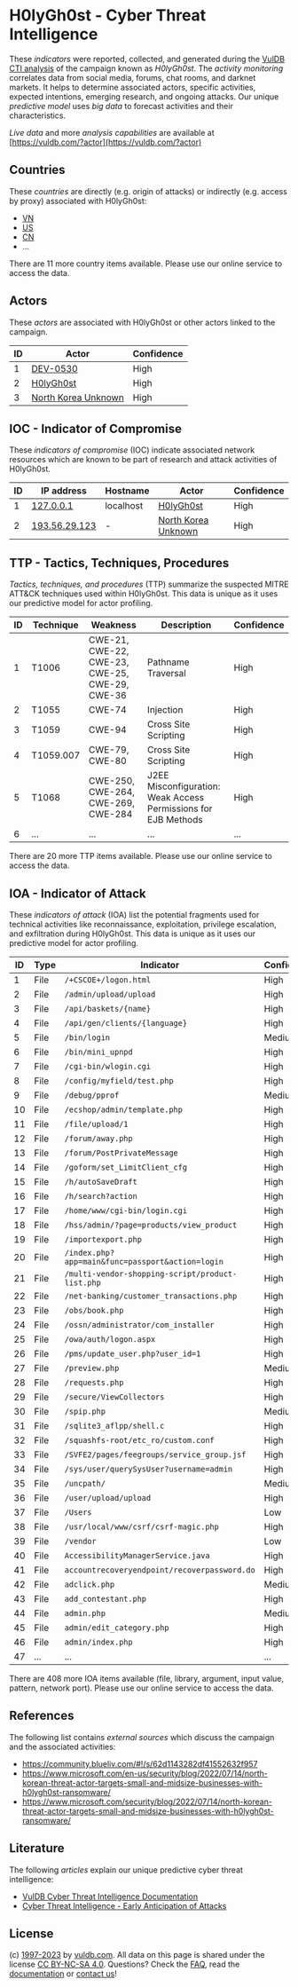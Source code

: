 # H0lyGh0st - Cyber Threat Intelligence

These _indicators_ were reported, collected, and generated during the [VulDB CTI analysis](https://vuldb.com/?kb.cti) of the campaign known as _H0lyGh0st_. The _activity monitoring_ correlates data from social media, forums, chat rooms, and darknet markets. It helps to determine associated actors, specific activities, expected intentions, emerging research, and ongoing attacks. Our unique _predictive model_ uses _big data_ to forecast activities and their characteristics.

_Live data_ and more _analysis capabilities_ are available at [https://vuldb.com/?actor](https://vuldb.com/?actor)

## Countries

These _countries_ are directly (e.g. origin of attacks) or indirectly (e.g. access by proxy) associated with H0lyGh0st:

* [VN](https://vuldb.com/?country.vn)
* [US](https://vuldb.com/?country.us)
* [CN](https://vuldb.com/?country.cn)
* ...

There are 11 more country items available. Please use our online service to access the data.

## Actors

These _actors_ are associated with H0lyGh0st or other actors linked to the campaign.

ID | Actor | Confidence
-- | ----- | ----------
1 | [DEV-0530](https://vuldb.com/?actor.dev-0530) | High
2 | [H0lyGh0st](https://vuldb.com/?actor.h0lygh0st) | High
3 | [North Korea Unknown](https://vuldb.com/?actor.north_korea_unknown) | High

## IOC - Indicator of Compromise

These _indicators of compromise_ (IOC) indicate associated network resources which are known to be part of research and attack activities of H0lyGh0st.

ID | IP address | Hostname | Actor | Confidence
-- | ---------- | -------- | ----- | ----------
1 | [127.0.0.1](https://vuldb.com/?ip.127.0.0.1) | localhost | [H0lyGh0st](https://vuldb.com/?actor.h0lygh0st) | High
2 | [193.56.29.123](https://vuldb.com/?ip.193.56.29.123) | - | [North Korea Unknown](https://vuldb.com/?actor.north_korea_unknown) | High

## TTP - Tactics, Techniques, Procedures

_Tactics, techniques, and procedures_ (TTP) summarize the suspected MITRE ATT&CK techniques used within H0lyGh0st. This data is unique as it uses our predictive model for actor profiling.

ID | Technique | Weakness | Description | Confidence
-- | --------- | -------- | ----------- | ----------
1 | T1006 | CWE-21, CWE-22, CWE-23, CWE-25, CWE-29, CWE-36 | Pathname Traversal | High
2 | T1055 | CWE-74 | Injection | High
3 | T1059 | CWE-94 | Cross Site Scripting | High
4 | T1059.007 | CWE-79, CWE-80 | Cross Site Scripting | High
5 | T1068 | CWE-250, CWE-264, CWE-269, CWE-284 | J2EE Misconfiguration: Weak Access Permissions for EJB Methods | High
6 | ... | ... | ... | ...

There are 20 more TTP items available. Please use our online service to access the data.

## IOA - Indicator of Attack

These _indicators of attack_ (IOA) list the potential fragments used for technical activities like reconnaissance, exploitation, privilege escalation, and exfiltration during H0lyGh0st. This data is unique as it uses our predictive model for actor profiling.

ID | Type | Indicator | Confidence
-- | ---- | --------- | ----------
1 | File | `/+CSCOE+/logon.html` | High
2 | File | `/admin/upload/upload` | High
3 | File | `/api/baskets/{name}` | High
4 | File | `/api/gen/clients/{language}` | High
5 | File | `/bin/login` | Medium
6 | File | `/bin/mini_upnpd` | High
7 | File | `/cgi-bin/wlogin.cgi` | High
8 | File | `/config/myfield/test.php` | High
9 | File | `/debug/pprof` | Medium
10 | File | `/ecshop/admin/template.php` | High
11 | File | `/file/upload/1` | High
12 | File | `/forum/away.php` | High
13 | File | `/forum/PostPrivateMessage` | High
14 | File | `/goform/set_LimitClient_cfg` | High
15 | File | `/h/autoSaveDraft` | High
16 | File | `/h/search?action` | High
17 | File | `/home/www/cgi-bin/login.cgi` | High
18 | File | `/hss/admin/?page=products/view_product` | High
19 | File | `/importexport.php` | High
20 | File | `/index.php?app=main&func=passport&action=login` | High
21 | File | `/multi-vendor-shopping-script/product-list.php` | High
22 | File | `/net-banking/customer_transactions.php` | High
23 | File | `/obs/book.php` | High
24 | File | `/ossn/administrator/com_installer` | High
25 | File | `/owa/auth/logon.aspx` | High
26 | File | `/pms/update_user.php?user_id=1` | High
27 | File | `/preview.php` | Medium
28 | File | `/requests.php` | High
29 | File | `/secure/ViewCollectors` | High
30 | File | `/spip.php` | Medium
31 | File | `/sqlite3_aflpp/shell.c` | High
32 | File | `/squashfs-root/etc_ro/custom.conf` | High
33 | File | `/SVFE2/pages/feegroups/service_group.jsf` | High
34 | File | `/sys/user/querySysUser?username=admin` | High
35 | File | `/uncpath/` | Medium
36 | File | `/user/upload/upload` | High
37 | File | `/Users` | Low
38 | File | `/usr/local/www/csrf/csrf-magic.php` | High
39 | File | `/vendor` | Low
40 | File | `AccessibilityManagerService.java` | High
41 | File | `accountrecoveryendpoint/recoverpassword.do` | High
42 | File | `adclick.php` | Medium
43 | File | `add_contestant.php` | High
44 | File | `admin.php` | Medium
45 | File | `admin/edit_category.php` | High
46 | File | `admin/index.php` | High
47 | ... | ... | ...

There are 408 more IOA items available (file, library, argument, input value, pattern, network port). Please use our online service to access the data.

## References

The following list contains _external sources_ which discuss the campaign and the associated activities:

* https://community.blueliv.com/#!/s/62d1143282df41552632f957
* https://www.microsoft.com/en-us/security/blog/2022/07/14/north-korean-threat-actor-targets-small-and-midsize-businesses-with-h0lygh0st-ransomware/
* https://www.microsoft.com/security/blog/2022/07/14/north-korean-threat-actor-targets-small-and-midsize-businesses-with-h0lygh0st-ransomware/

## Literature

The following _articles_ explain our unique predictive cyber threat intelligence:

* [VulDB Cyber Threat Intelligence Documentation](https://vuldb.com/?kb.cti)
* [Cyber Threat Intelligence - Early Anticipation of Attacks](https://www.scip.ch/en/?labs.20201022)

## License

(c) [1997-2023](https://vuldb.com/?kb.changelog) by [vuldb.com](https://vuldb.com/?kb.about). All data on this page is shared under the license [CC BY-NC-SA 4.0](https://creativecommons.org/licenses/by-nc-sa/4.0/). Questions? Check the [FAQ](https://vuldb.com/?kb.faq), read the [documentation](https://vuldb.com/?kb) or [contact us](https://vuldb.com/?contact)!
